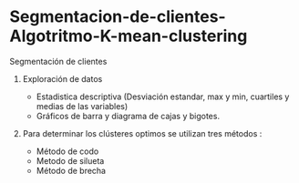 # Segmentacion-de-clientes-Algotritmo-K-mean-clustering


Segmentación de clientes 

1. Exploración de datos 
   * Estadistica descriptiva (Desviación estandar, max y min, cuartiles y medias de las variables)
   * Gráficos de barra y diagrama de cajas y bigotes.
   
2. Para determinar los clústeres optimos se utilizan tres métodos :
   * Método de codo
   * Metodo de silueta
   * Método de brecha
   
   
   
